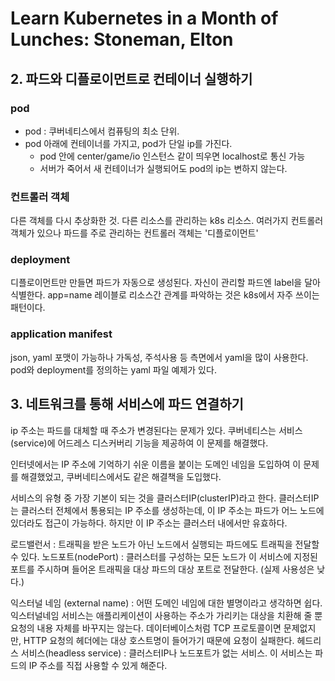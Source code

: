 # Learn Kubernetes in a Month of Lunches: Stoneman, Elton

## 2. 파드와 디플로이먼트로 컨테이너 실행하기

### pod

* pod : 쿠버네티스에서 컴퓨팅의 최소 단위.
* pod 아래에 컨테이너를 가지고, pod가 단일 ip를 가진다. 
  * pod 안에 center/game/io 인스턴스 같이 띄우면 localhost로 통신 가능
  * 서버가 죽어서 새 컨테이너가 실행되어도 pod의 ip는 변하지 않는다.

### 컨트롤러 객체

다른 객체를 다시 추상화한 것. 다른 리소스를 관리하는 k8s 리소스.
여러가지 컨트롤러 객체가 있으나 파드를 주로 관리하는 컨트롤러 객체는 '디플로이먼트'

### deployment

디플로이먼트만 만들면 파드가 자동으로 생성된다.
자신이 관리할 파드엔 label을 달아 식별한다. app=name
레이블로 리소스간 관계를 파악하는 것은 k8s에서 자주 쓰이는 패턴이다.

### application manifest

json, yaml 포맷이 가능하나 가독성, 주석사용 등 측면에서 yaml을 많이 사용한다.
pod와 deployment를 정의하는 yaml 파일 예제가 있다. 

## 3. 네트워크를 통해 서비스에 파드 연결하기

ip 주소는 파드를 대체할 때 주소가 변경된다는 문제가 있다. 쿠버네티스는 서비스(service)에 
어드레스 디스커버리 기능을 제공하여 이 문제를 해결했다. 

인터넷에서는 IP 주소에 기억하기 쉬운 이름을 붙이는 도메인 네임을 도입하여 이 문제를 해결했었고,
쿠버네티스에서도 같은 해결책을 도입했다. 

서비스의 유형 중 가장 기본이 되는 것을 클러스터IP(clusterIP)라고 한다. 클러스터IP는 클러스터
전체에서 통용되는 IP 주소를 생성하는데, 이 IP 주소는 파드가 어느 노드에 있더라도 접근이 가능하다. 
하지만 이 IP 주소는 클러스터 내에서만 유효하다. 

로드밸런서 : 트래픽을 받은 노드가 아닌 노드에서 실행되는 파드에도 트래픽을 전달할 수 있다. 
노드포트(nodePort) : 클러스터를 구성하는 모든 노드가 이 서비스에 지정된 포트를 주시하며
  들어온 트래픽을 대상 파드의 대상 포트로 전달한다. (실제 사용성은 낮다.)

익스터널 네임 (external name) : 어떤 도메인 네임에 대한 별명이라고 생각하면 쉽다.
  익스터널네임 서비스는 애플리케이션이 사용하는 주소가 가리키는 대상을 치환해 줄 뿐 요청의 내용 자체를
  바꾸지는 않는다. 데이터베이스처럼 TCP 프로토콜이면 문제없지만, HTTP 요청의 헤더에는 대상 호스트명이
  들어가기 때문에 요청이 실패한다. 
헤드리스 서비스(headless service) : 클러스터IP나 노드포트가 없는 서비스. 
  이 서비스는 파드의 IP 주소를 직접 사용할 수 있게 해준다.